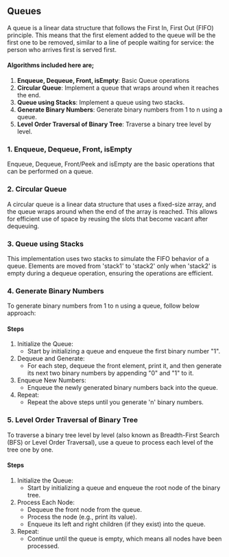 ## Queues
A queue is a linear data structure that follows the First In, First Out (FIFO) principle. This means that the first element added to the queue will be the first one to be removed, similar to a line of people waiting for service: the person who arrives first is served first.

#### Algorithms included here are;
1. <b>Enqueue, Dequeue, Front, isEmpty</b>: Basic Queue operations
2. <b>Circular Queue</b>: Implement a queue that wraps around when it reaches the end.
3. <b>Queue using Stacks</b>: Implement a queue using two stacks.
4. <b>Generate Binary Numbers</b>: Generate binary numbers from 1 to n using a queue.
5. <b>Level Order Traversal of Binary Tree</b>: Traverse a binary tree level by level.


### 1. Enqueue, Dequeue, Front, isEmpty
Enqueue, Dequeue, Front/Peek and isEmpty are the basic operations that can be performed on a queue.


### 2. Circular Queue
A circular queue is a linear data structure that uses a fixed-size array, and the queue wraps around when the end of the array is reached. This allows for efficient use of space by reusing the slots that become vacant after dequeuing.


### 3. Queue using Stacks
This implementation uses two stacks to simulate the FIFO behavior of a queue. Elements are moved from 'stack1' to 'stack2' only when 'stack2' is empty during a dequeue operation, ensuring the operations are efficient.


### 4. Generate Binary Numbers
To generate binary numbers from 1 to n using a queue, follow below approach:

#### Steps
1. Initialize the Queue:
   - Start by initializing a queue and enqueue the first binary number "1".
2. Dequeue and Generate:
   - For each step, dequeue the front element, print it, and then generate its next two binary numbers by appending "0" and "1" to it.
3. Enqueue New Numbers:
   - Enqueue the newly generated binary numbers back into the queue.
4. Repeat:
   - Repeat the above steps until you generate 'n' binary numbers.


### 5. Level Order Traversal of Binary Tree
To traverse a binary tree level by level (also known as Breadth-First Search (BFS) or Level Order Traversal), use a queue to process each level of the tree one by one.

#### Steps
1. Initialize the Queue:
   - Start by initializing a queue and enqueue the root node of the binary tree.
2. Process Each Node:
   - Dequeue the front node from the queue.
   - Process the node (e.g., print its value).
   - Enqueue its left and right children (if they exist) into the queue.
3. Repeat:
   - Continue until the queue is empty, which means all nodes have been processed.